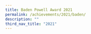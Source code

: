 ```yaml
---
title: Baden Powell Award 2021
permalink: /achievements/2021/baden/
description: ""
third_nav_title: "2021"
---
```

